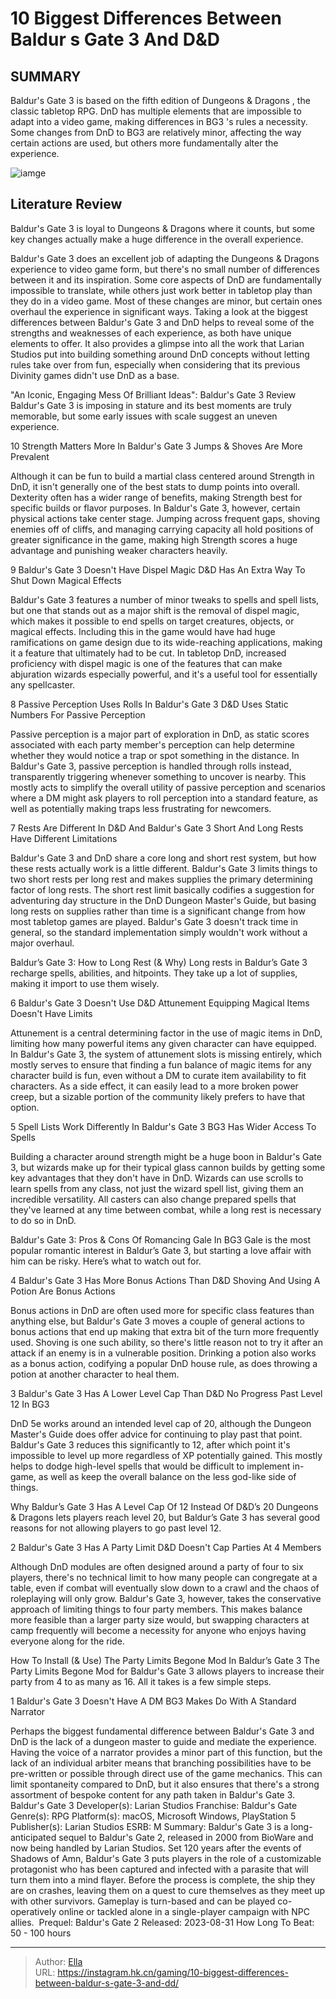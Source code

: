 # 10 Biggest Differences Between Baldur s Gate 3 And D&amp;D


## SUMMARY 


Baldur&#39;s Gate 3
 is based on the fifth edition of 
Dungeons &amp; Dragons
, the classic tabletop RPG. 
DnD
 has multiple elements that are impossible to adapt into a video game, making differences in 
BG3
&#39;s rules a necessity. 
 Some changes from 
DnD
 to 
BG3
 are relatively minor, affecting the way certain actions are used, but others more fundamentally alter the experience. 

![iamge](https://static1.srcdn.com/wordpress/wp-content/uploads/2023/11/10-biggest-differences-between-baldur-s-gate-3-and-d-d.jpg)

## Literature Review

Baldur&#39;s Gate 3 is loyal to Dungeons &amp; Dragons where it counts, but some key changes actually make a huge difference in the overall experience.




Baldur&#39;s Gate 3 does an excellent job of adapting the Dungeons &amp; Dragons experience to video game form, but there&#39;s no small number of differences between it and its inspiration. Some core aspects of DnD are fundamentally impossible to translate, while others just work better in tabletop play than they do in a video game. Most of these changes are minor, but certain ones overhaul the experience in significant ways.
Taking a look at the biggest differences between Baldur&#39;s Gate 3 and DnD helps to reveal some of the strengths and weaknesses of each experience, as both have unique elements to offer. It also provides a glimpse into all the work that Larian Studios put into building something around DnD concepts without letting rules take over from fun, especially when considering that its previous Divinity games didn&#39;t use DnD as a base.
            
 
 &#34;An Iconic, Engaging Mess Of Brilliant Ideas&#34;: Baldur&#39;s Gate 3 Review 
Baldur&#39;s Gate 3 is imposing in stature and its best moments are truly memorable, but some early issues with scale suggest an uneven experience.












 








 10  Strength Matters More In Baldur&#39;s Gate 3 
Jumps &amp; Shoves Are More Prevalent


 







Although it can be fun to build a martial class centered around Strength in DnD, it isn&#39;t generally one of the best stats to dump points into overall. Dexterity often has a wider range of benefits, making Strength best for specific builds or flavor purposes. In Baldur&#39;s Gate 3, however, certain physical actions take center stage. Jumping across frequent gaps, shoving enemies off of cliffs, and managing carrying capacity all hold positions of greater significance in the game, making high Strength scores a huge advantage and punishing weaker characters heavily.





 9  Baldur&#39;s Gate 3 Doesn&#39;t Have Dispel Magic 
D&amp;D Has An Extra Way To Shut Down Magical Effects
        

Baldur&#39;s Gate 3 features a number of minor tweaks to spells and spell lists, but one that stands out as a major shift is the removal of dispel magic, which makes it possible to end spells on target creatures, objects, or magical effects. Including this in the game would have had huge ramifications on game design due to its wide-reaching applications, making it a feature that ultimately had to be cut. In tabletop DnD, increased proficiency with dispel magic is one of the features that can make abjuration wizards especially powerful, and it&#39;s a useful tool for essentially any spellcaster.





 8  Passive Perception Uses Rolls In Baldur&#39;s Gate 3 
D&amp;D Uses Static Numbers For Passive Perception
        

Passive perception is a major part of exploration in DnD, as static scores associated with each party member&#39;s perception can help determine whether they would notice a trap or spot something in the distance. In Baldur&#39;s Gate 3, passive perception is handled through rolls instead, transparently triggering whenever something to uncover is nearby. This mostly acts to simplify the overall utility of passive perception and scenarios where a DM might ask players to roll perception into a standard feature, as well as potentially making traps less frustrating for newcomers.





 7  Rests Are Different In D&amp;D And Baldur&#39;s Gate 3 
Short And Long Rests Have Different Limitations


 







Baldur&#39;s Gate 3 and DnD share a core long and short rest system, but how these rests actually work is a little different. Baldur&#39;s Gate 3 limits things to two short rests per long rest and makes supplies the primary determining factor of long rests. The short rest limit basically codifies a suggestion for adventuring day structure in the DnD Dungeon Master&#39;s Guide, but basing long rests on supplies rather than time is a significant change from how most tabletop games are played. Baldur&#39;s Gate 3 doesn&#39;t track time in general, so the standard implementation simply wouldn&#39;t work without a major overhaul.
            
 
 Baldur’s Gate 3: How to Long Rest (&amp; Why) 
Long rests in Baldur’s Gate 3 recharge spells, abilities, and hitpoints. They take up a lot of supplies, making it import to use them wisely.








 6  Baldur&#39;s Gate 3 Doesn&#39;t Use D&amp;D Attunement 
Equipping Magical Items Doesn&#39;t Have Limits
        

Attunement is a central determining factor in the use of magic items in DnD, limiting how many powerful items any given character can have equipped. In Baldur&#39;s Gate 3, the system of attunement slots is missing entirely, which mostly serves to ensure that finding a fun balance of magic items for any character build is fun, even without a DM to curate item availability to fit characters. As a side effect, it can easily lead to a more broken power creep, but a sizable portion of the community likely prefers to have that option.





 5  Spell Lists Work Differently In Baldur&#39;s Gate 3 
BG3 Has Wider Access To Spells


 







Building a character around strength might be a huge boon in Baldur&#39;s Gate 3, but wizards make up for their typical glass cannon builds by getting some key advantages that they don&#39;t have in DnD. Wizards can use scrolls to learn spells from any class, not just the wizard spell list, giving them an incredible versatility. All casters can also change prepared spells that they&#39;ve learned at any time between combat, while a long rest is necessary to do so in DnD.
            
 
 Baldur&#39;s Gate 3: Pros &amp; Cons Of Romancing Gale In BG3 
Gale is the most popular romantic interest in Baldur’s Gate 3, but starting a love affair with him can be risky. Here’s what to watch out for.








 4  Baldur&#39;s Gate 3 Has More Bonus Actions Than D&amp;D 
Shoving And Using A Potion Are Bonus Actions
        

Bonus actions in DnD are often used more for specific class features than anything else, but Baldur&#39;s Gate 3 moves a couple of general actions to bonus actions that end up making that extra bit of the turn more frequently used. Shoving is one such ability, so there&#39;s little reason not to try it after an attack if an enemy is in a vulnerable position. Drinking a potion also works as a bonus action, codifying a popular DnD house rule, as does throwing a potion at another character to heal them.





 3  Baldur&#39;s Gate 3 Has A Lower Level Cap Than D&amp;D 
No Progress Past Level 12 In BG3
        

DnD 5e works around an intended level cap of 20, although the Dungeon Master&#39;s Guide does offer advice for continuing to play past that point. Baldur&#39;s Gate 3 reduces this significantly to 12, after which point it&#39;s impossible to level up more regardless of XP potentially gained. This mostly helps to dodge high-level spells that would be difficult to implement in-game, as well as keep the overall balance on the less god-like side of things.
            
 
 Why Baldur’s Gate 3 Has A Level Cap Of 12 Instead Of D&amp;D’s 20 
Dungeons &amp; Dragons lets players reach level 20, but Baldur’s Gate 3 has several good reasons for not allowing players to go past level 12.








 2  Baldur&#39;s Gate 3 Has A Party Limit 
D&amp;D Doesn&#39;t Cap Parties At 4 Members
        

Although DnD modules are often designed around a party of four to six players, there&#39;s no technical limit to how many people can congregate at a table, even if combat will eventually slow down to a crawl and the chaos of roleplaying will only grow. Baldur&#39;s Gate 3, however, takes the conservative approach of limiting things to four party members. This makes balance more feasible than a larger party size would, but swapping characters at camp frequently will become a necessity for anyone who enjoys having everyone along for the ride.
            
 
 How To Install (&amp; Use) The Party Limits Begone Mod In Baldur’s Gate 3 
The Party Limits Begone Mod for Baldur&#39;s Gate 3 allows players to increase their party from 4 to as many as 16. All it takes is a few simple steps.








 1  Baldur&#39;s Gate 3 Doesn&#39;t Have A DM 
BG3 Makes Do With A Standard Narrator
        

Perhaps the biggest fundamental difference between Baldur&#39;s Gate 3 and DnD is the lack of a dungeon master to guide and mediate the experience. Having the voice of a narrator provides a minor part of this function, but the lack of an individual arbiter means that branching possibilities have to be pre-written or possible through direct use of the game mechanics. This can limit spontaneity compared to DnD, but it also ensures that there&#39;s a strong assortment of bespoke content for any path taken in Baldur&#39;s Gate 3.
               Baldur&#39;s Gate 3   Developer(s):   Larian Studios    Franchise:   Baldur&#39;s Gate    Genre(s):   RPG    Platform(s):   macOS, Microsoft Windows, PlayStation 5    Publisher(s):   Larian Studios    ESRB:   M    Summary:   Baldur&#39;s Gate 3 is a long-anticipated sequel to Baldur&#39;s Gate 2, released in 2000 from BioWare and now being handled by Larian Studios. Set 120 years after the events of Shadows of Amn, Baldur&#39;s Gate 3 puts players in the role of a customizable protagonist who has been captured and infected with a parasite that will turn them into a mind flayer. Before the process is complete, the ship they are on crashes, leaving them on a quest to cure themselves as they meet up with other survivors. Gameplay is turn-based and can be played co-operatively online or tackled alone in a single-player campaign with NPC allies.     Prequel:   Baldur&#39;s Gate 2    Released:   2023-08-31    How Long To Beat:   50 - 100 hours      

---

> Author: [Ella](https://instagram.hk.cn/)  
> URL: https://instagram.hk.cn/gaming/10-biggest-differences-between-baldur-s-gate-3-and-dd/  

